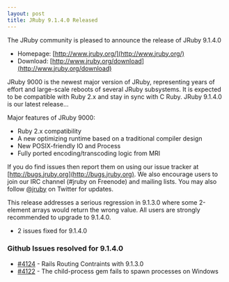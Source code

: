 ```yaml
---
layout: post
title: JRuby 9.1.4.0 Released
---
```

The JRuby community is pleased to announce the release of JRuby 9.1.4.0

- Homepage: [http://www.jruby.org/](http://www.jruby.org/)
- Download: [http://www.jruby.org/download](http://www.jruby.org/download)

JRuby 9000 is the newest major version of JRuby, representing years of effort and large-scale reboots of several JRuby subsystems.  It is expected to be compatible with Ruby 2.x and stay in sync with C Ruby.  JRuby 9.1.4.0 is our latest release...

Major features of JRuby 9000:

- Ruby 2.x compatibility
- A new optimizing runtime based on a traditional compiler design
- New POSIX-friendly IO and Process
- Fully ported encoding/transcoding logic from MRI

If you do find issues then report them on using our issue tracker at [http://bugs.jruby.org](http://bugs.jruby.org). We also encourage users to join our IRC channel (#jruby on Freenode) and mailing lists. You may also follow [@jruby](https://twitter.com/jruby) on Twitter for updates.

This release addresses a serious regression in 9.1.3.0 where some 2-element arrays would return the wrong value.  All users are strongly recommended to upgrade to 9.1.4.0.

- 2 issues fixed for 9.1.4.0

### Github Issues resolved for 9.1.4.0

<ul>
<li><a href="https://github.com/jruby/jruby/issues/4124">#4124</a> - Rails Routing Contraints with 9.1.3.0</li>
<li><a href="https://github.com/jruby/jruby/issues/4122">#4122</a> - The child-process gem fails to spawn processes on Windows</li>
</ul>
